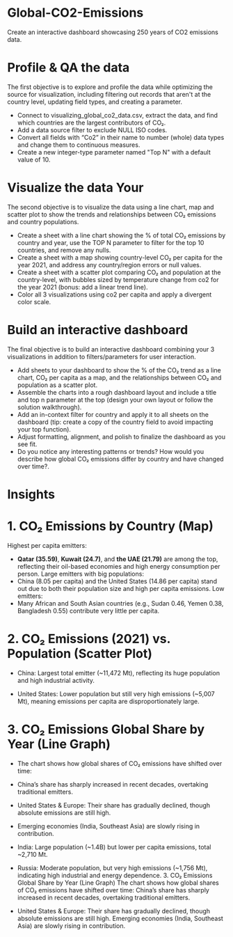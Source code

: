 # Global-CO2-Emissions
Create an interactive dashboard showcasing 250 years of CO2 emissions data.


# Profile & QA the data
The first objective is to explore and profile the data while optimizing the source for visualization, including filtering out records that aren't at the country level, updating field types, and creating a parameter.
- Connect to visualizing_global_co2_data.csv, extract the data, and find which countries are the largest contributors of CO₂.
- Add a data source filter to exclude NULL ISO codes.
- Convert all fields with “Co2” in their name to number (whole) data types and change them to continuous measures.
- Create a new integer-type parameter named "Top N" with a default value of 10.

# Visualize the data Your
 The second objective is to visualize the data using a line chart, map and scatter plot to show the trends and relationships between CO₂ emissions and country populations.
- Create a sheet with a line chart showing the % of total CO₂ emissions by country and year, use the TOP N parameter to filter for the top 10 countries, and remove any nulls.
- Create a sheet with a map showing country-level CO₂ per capita for the year 2021, and address any country/region errors or null values.
- Create a sheet with a scatter plot comparing CO₂ and population at the country-level, with bubbles sized by temperature change from co2 for the year 2021 (bonus: add a linear trend line).
- Color all 3 visualizations using co2 per capita and apply a divergent color scale.

 # Build an interactive dashboard
  The final objective is to build an interactive dashboard combining your 3 visualizations in addition to filters/parameters for user interaction.
- Add sheets to your dashboard to show the % of the CO₂ trend as a line chart, CO₂ per capita as a map, and the relationships between CO₂ and population as a scatter plot.
- Assemble the charts into a rough dashboard layout and include a title and top n parameter at the top (design your own layout or follow the solution walkthrough).
- Add an in-context filter for country and apply it to all sheets on the dashboard (tip: create a copy of the country field to avoid impacting your top function).
- Adjust formatting, alignment, and polish to finalize the dashboard as you see fit.
- Do you notice any interesting patterns or trends? How would you describe how global CO₂ emissions differ by country and have changed over time?.

 # Insights
<h1> 1. CO₂ Emissions by Country (Map)</h1>

Highest per capita emitters:
- **Qatar (35.59)**, **Kuwait (24.7)**, and **the UAE (21.79)** are among the top, reflecting their oil-based economies and high energy consumption per person.
Large emitters with big populations:
- China (8.05 per capita) and the United States (14.86 per capita) stand out due to both their population size and high per capita emissions.
Low emitters:
- Many African and South Asian countries (e.g., Sudan 0.46, Yemen 0.38, Bangladesh 0.55) contribute very little per capita.

<h1> 2. CO₂ Emissions (2021) vs. Population (Scatter Plot)</h1>

- China: Largest total emitter (~11,472 Mt), reflecting its huge population and high industrial activity.
  
- United States: Lower population but still very high emissions (~5,007 Mt), meaning emissions per capita are disproportionately large.
  
<h1> 3. CO₂ Emissions Global Share by Year (Line Graph)</h1>

- The chart shows how global shares of CO₂ emissions have shifted over time:

- China’s share has sharply increased in recent decades, overtaking traditional emitters.

- United States & Europe: Their share has gradually declined, though absolute emissions are still high.

- Emerging economies (India, Southeast Asia) are slowly rising in contribution.
  
- India: Large population (~1.4B) but lower per capita emissions, total ~2,710 Mt.
  
- Russia: Moderate population, but very high emissions (~1,756 Mt), indicating high industrial and energy dependence. 3. CO₂ Emissions Global Share by Year (Line Graph) The chart shows how global shares of CO₂ emissions have shifted over time: China’s share has sharply increased in recent decades, overtaking traditional emitters.
 
- United States & Europe: Their share has gradually declined, though absolute emissions are still high. Emerging economies (India, Southeast Asia) are slowly rising in  contribution.
